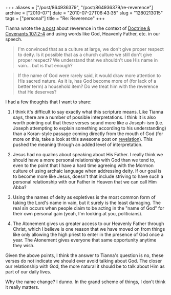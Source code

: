 +++
aliases = ["/post/864936379", "/post/864936379/re-reverence"]
archive = ["2010-07"]
date = "2010-07-27T06:43:35"
slug = "1280213015"
tags = ["personal"]
title = "Re: Reverence"
+++

Tianna wrote the [a post][1] about reverence in the context of [Doctrine
& Covenants 107:2-4][2] and using words like God, Heavenly Father, etc. in
our speech.

> I'm convinced that as a culture at large, we don't give proper respect
> to deity.  Is it possible that as a church culture we still don't give
> proper respect?  We understand that we shouldn't use His name in vain...
> but is that enough? 

> If the name of God were rarely said, it would draw more attention to His
> sacred nature.  As it is, has God become more of (for lack of a better
> term) a household item?  Do we treat him with the reverence that He
> deserves?

I had a few thoughts that I want to share:

1) I think it's difficult to say exactly what this scripture means.  Like
Tianna says, there are a number of possible interpretations.  I think it
is also worth pointing out that these verses sound more like a Joseph-ism
(i.e. Joseph attempting to explain something according to his
understanding) than a Koran-style passage coming directly from the mouth
of God (for more on this, take a look at this awesome post on
[revelation][3]). This pushed the meaning through an added level of
interpretation.

2) Jesus had no qualms about speaking about His Father. I really think we
should have a more personal relationship with God than we tend to, even to
the point that I have a hard time agreeing with the Mormon culture of
using archaic language when addressing deity.  If our goal is to become
more like Jesus, doesn't that include striving to have such a personal
relationship with our Father in Heaven that we can call Him Abba?

3) Using the names of deity as expletives is the most common form of
taking the Lord's name in vain, but it surely is the least damaging.  The
real sin occurs when people claim to be acting in the "name of God" for
their own personal gain (yeah, I'm looking at you, politicians).  

4) The Atonement gives us greater access to our Heavenly Father through
Christ, which I believe is one reason that we have moved on from things
like only allowing the high priest to enter in the presence of God once
a year.  The Atonement gives everyone that same opportunity anytime they
wish.

Given the above points, I think the answer to Tianna's question is no,
these verses do not indicate we should ever avoid talking about God.  The
closer our relationship with God, the more natural it should be to talk
about Him as part of our daily lives.  

Why the name change?  I dunno.  In the grand scheme of things, I don't
think it really matters.

[1]: http://bjnt.blogspot.com/2010/07/reverence.html
[2]: http://scriptures.lds.org/en/dc/107/2-4#2
[3]: http://timesandseasons.org/index.php/2010/07/how-to-write-a-revelation/
